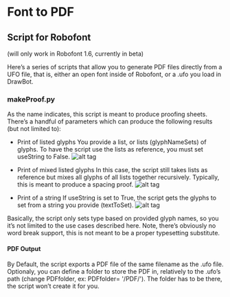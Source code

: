 # Font to PDF
## Script for Robofont
(will only work in Robofont 1.6, currently in beta)

Here’s a series of scripts that allow you to generate PDF files directly from a UFO file, that is, either an open font inside of Robofont, or a .ufo you load in DrawBot.

### makeProof.py

As the name indicates, this script is meant to produce proofing sheets. There’s a handful of parameters which can produce the following results (but not limited to):

+ Print of listed glyphs
You provide a list, or lists (glyphNameSets) of glyphs. To have the script use the lists as reference, you must set useString to False. 
![alt tag](http://www.akalollip.com/images/github/font2pdf/makeProofingSheets-1.png)

+ Print of mixed listed glyphs
In this case, the script still takes lists as reference but mixes all glyphs of all lists together recursively. Typically, this is meant to produce a spacing proof.
![alt tag](http://www.akalollip.com/images/github/font2pdf/makeProofingSheets-3.png)

+ Print of a string
If useString is set to True, the script gets the glyphs to set from a string you provide (textToSet). 
![alt tag](http://www.akalollip.com/images/github/font2pdf/makeProofingSheets-2.png)

Basically, the script only sets type based on provided glyph names, so you it’s not limited to the use cases described here. Note, there’s obviously no word break support, this is not meant to be a proper typesetting substitute.

#### PDF Output
By Default, the script exports a PDF file of the same filename as the .ufo file. Optionaly, you can define a folder to store the PDF in, relatively to the .ufo’s path (change PDFfolder, ex: PDFfolder= '/PDF/'). The folder has to be there, the script won’t create it for you.